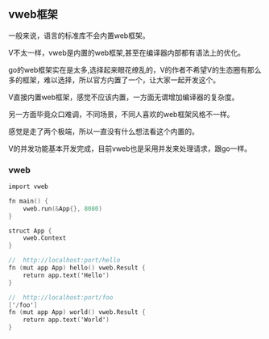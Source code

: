 ## vweb框架

一般来说，语言的标准库不会内置web框架。

V不太一样，vweb是内置的web框架,甚至在编译器内部都有语法上的优化。

go的web框架实在是太多,选择起来眼花缭乱的，V的作者不希望V的生态圈有那么多的框架，难以选择，所以官方内置了一个，让大家一起开发这个。

V直接内置web框架，感觉不应该内置，一方面无谓增加编译器的复杂度。

另一方面毕竟众口难调，不同场景，不同人喜欢的web框架风格不一样。

感觉是走了两个极端，所以一直没有什么想法看这个内置的。

V的并发功能基本开发完成，目前vweb也是采用并发来处理请求，跟go一样。

### vweb

```v
import vweb

fn main() {
	vweb.run(&App{}, 8080)
}

struct App {
	vweb.Context
}

//	http://localhost:port/hello
fn (mut app App) hello() vweb.Result {
	return app.text('Hello')
}

//	http://localhost:port/foo
['/foo']
fn (mut app App) world() vweb.Result {
	return app.text('World')
}

```


